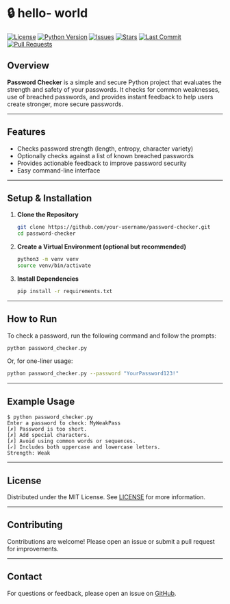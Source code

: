 # 🔒 hello- world 

[![License](https://img.shields.io/github/license/your-username/password-checker)](LICENSE)
[![Python Version](https://img.shields.io/badge/python-3.8%2B-blue.svg)](https://www.python.org/downloads/)
[![Issues](https://img.shields.io/github/issues/your-username/password-checker)](https://github.com/your-username/password-checker/issues)
[![Stars](https://img.shields.io/github/stars/your-username/password-checker?style=social)](https://github.com/your-username/password-checker/stargazers)
[![Last Commit](https://img.shields.io/github/last-commit/your-username/password-checker)](https://github.com/your-username/password-checker/commits/main)
[![Pull Requests](https://img.shields.io/github/issues-pr/your-username/password-checker)](https://github.com/your-username/password-checker/pulls)

## Overview

**Password Checker** is a simple and secure Python project that evaluates the strength and safety of your passwords. It checks for common weaknesses, use of breached passwords, and provides instant feedback to help users create stronger, more secure passwords.

---

## Features

- Checks password strength (length, entropy, character variety)
- Optionally checks against a list of known breached passwords
- Provides actionable feedback to improve password security
- Easy command-line interface

---

## Setup & Installation

1. **Clone the Repository**
   ```bash
   git clone https://github.com/your-username/password-checker.git
   cd password-checker
   ```

2. **Create a Virtual Environment (optional but recommended)**
   ```bash
   python3 -m venv venv
   source venv/bin/activate
   ```

3. **Install Dependencies**
   ```bash
   pip install -r requirements.txt
   ```

---

## How to Run

To check a password, run the following command and follow the prompts:

```bash
python password_checker.py
```

Or, for one-liner usage:

```bash
python password_checker.py --password "YourPassword123!"
```

---

## Example Usage

```
$ python password_checker.py
Enter a password to check: MyWeakPass
[✗] Password is too short.
[✗] Add special characters.
[✗] Avoid using common words or sequences.
[✓] Includes both uppercase and lowercase letters.
Strength: Weak
```

---

## License

Distributed under the MIT License. See [LICENSE](LICENSE) for more information.

---

## Contributing

Contributions are welcome! Please open an issue or submit a pull request for improvements.

---

## Contact

For questions or feedback, please open an issue on [GitHub](https://github.com/your-username/password-checker/issues).
